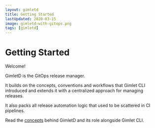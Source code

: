 ```yaml
---
layout: gimletd
title: Getting Started
lastUpdated: 2020-03-15
image: gimletd-with-gitops.png
tags: [gimletd]
---
```


# Getting Started

Welcome!

GimletD is the GitOps release manager.

It builds on the concepts, conventions and workflows that Gimlet CLI introduced 
and extends it with a centralized approach for managing releases.

It also packs all release automation logic that used to be scattered in CI pipelines.

Read the [concepts](/gimletd/concepts) behind GimletD and its role alongside Gimlet CLI.

